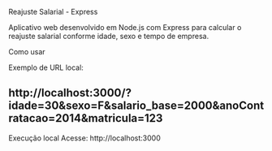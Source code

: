 Reajuste Salarial - Express

Aplicativo web desenvolvido em Node.js com Express para calcular o reajuste salarial conforme idade, sexo e tempo de empresa.

Como usar

Exemplo de URL local:

 ## http://localhost:3000/?idade=30&sexo=F&salario_base=2000&anoContratacao=2014&matricula=123 



Execução local
Acesse:
http://localhost:3000

